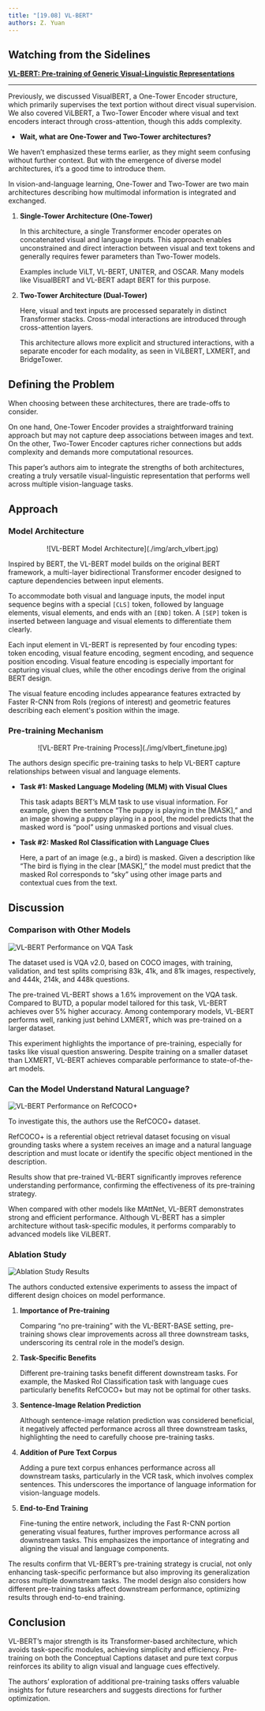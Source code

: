 ```yaml
---
title: "[19.08] VL-BERT"
authors: Z. Yuan
---
```


## Watching from the Sidelines

[**VL-BERT: Pre-training of Generic Visual-Linguistic Representations**](https://arxiv.org/abs/1908.08530)

---

Previously, we discussed VisualBERT, a One-Tower Encoder structure, which primarily supervises the text portion without direct visual supervision. We also covered ViLBERT, a Two-Tower Encoder where visual and text encoders interact through cross-attention, though this adds complexity.

- **Wait, what are One-Tower and Two-Tower architectures?**

We haven’t emphasized these terms earlier, as they might seem confusing without further context. But with the emergence of diverse model architectures, it’s a good time to introduce them.

In vision-and-language learning, One-Tower and Two-Tower are two main architectures describing how multimodal information is integrated and exchanged.

1. **Single-Tower Architecture (One-Tower)**

   In this architecture, a single Transformer encoder operates on concatenated visual and language inputs. This approach enables unconstrained and direct interaction between visual and text tokens and generally requires fewer parameters than Two-Tower models.

   Examples include ViLT, VL-BERT, UNITER, and OSCAR. Many models like VisualBERT and VL-BERT adapt BERT for this purpose.

2. **Two-Tower Architecture (Dual-Tower)**

   Here, visual and text inputs are processed separately in distinct Transformer stacks. Cross-modal interactions are introduced through cross-attention layers.

   This architecture allows more explicit and structured interactions, with a separate encoder for each modality, as seen in ViLBERT, LXMERT, and BridgeTower.

## Defining the Problem

When choosing between these architectures, there are trade-offs to consider.

On one hand, One-Tower Encoder provides a straightforward training approach but may not capture deep associations between images and text. On the other, Two-Tower Encoder captures richer connections but adds complexity and demands more computational resources.

This paper’s authors aim to integrate the strengths of both architectures, creating a truly versatile visual-linguistic representation that performs well across multiple vision-language tasks.

## Approach

### Model Architecture

<div align="center">
<figure style={{"width": "80%"}}>
![VL-BERT Model Architecture](./img/arch_vlbert.jpg)
</figure>
</div>

Inspired by BERT, the VL-BERT model builds on the original BERT framework, a multi-layer bidirectional Transformer encoder designed to capture dependencies between input elements.

To accommodate both visual and language inputs, the model input sequence begins with a special `[CLS]` token, followed by language elements, visual elements, and ends with an `[END]` token. A `[SEP]` token is inserted between language and visual elements to differentiate them clearly.

Each input element in VL-BERT is represented by four encoding types: token encoding, visual feature encoding, segment encoding, and sequence position encoding. Visual feature encoding is especially important for capturing visual clues, while the other encodings derive from the original BERT design.

The visual feature encoding includes appearance features extracted by Faster R-CNN from RoIs (regions of interest) and geometric features describing each element's position within the image.

### Pre-training Mechanism

<div align="center">
<figure style={{"width": "80%"}}>
![VL-BERT Pre-training Process](./img/vlbert_finetune.jpg)
</figure>
</div>

The authors design specific pre-training tasks to help VL-BERT capture relationships between visual and language elements.

- **Task #1: Masked Language Modeling (MLM) with Visual Clues**

  This task adapts BERT’s MLM task to use visual information. For example, given the sentence “The puppy is playing in the [MASK],” and an image showing a puppy playing in a pool, the model predicts that the masked word is “pool” using unmasked portions and visual clues.

- **Task #2: Masked RoI Classification with Language Clues**

  Here, a part of an image (e.g., a bird) is masked. Given a description like “The bird is flying in the clear [MASK],” the model must predict that the masked RoI corresponds to “sky” using other image parts and contextual cues from the text.

## Discussion

### Comparison with Other Models

![VL-BERT Performance on VQA Task](./img/vl_bert_table2.jpg)

The dataset used is VQA v2.0, based on COCO images, with training, validation, and test splits comprising 83k, 41k, and 81k images, respectively, and 444k, 214k, and 448k questions.

The pre-trained VL-BERT shows a 1.6% improvement on the VQA task. Compared to BUTD, a popular model tailored for this task, VL-BERT achieves over 5% higher accuracy. Among contemporary models, VL-BERT performs well, ranking just behind LXMERT, which was pre-trained on a larger dataset.

This experiment highlights the importance of pre-training, especially for tasks like visual question answering. Despite training on a smaller dataset than LXMERT, VL-BERT achieves comparable performance to state-of-the-art models.

### Can the Model Understand Natural Language?

![VL-BERT Performance on RefCOCO+](./img/vl_bert_table3.jpg)

To investigate this, the authors use the RefCOCO+ dataset.

RefCOCO+ is a referential object retrieval dataset focusing on visual grounding tasks where a system receives an image and a natural language description and must locate or identify the specific object mentioned in the description.

Results show that pre-trained VL-BERT significantly improves reference understanding performance, confirming the effectiveness of its pre-training strategy.

When compared with other models like MAttNet, VL-BERT demonstrates strong and efficient performance. Although VL-BERT has a simpler architecture without task-specific modules, it performs comparably to advanced models like ViLBERT.

### Ablation Study

![Ablation Study Results](./img/vlbert_ablation.jpg)

The authors conducted extensive experiments to assess the impact of different design choices on model performance.

1. **Importance of Pre-training**

   Comparing “no pre-training” with the VL-BERT-BASE setting, pre-training shows clear improvements across all three downstream tasks, underscoring its central role in the model’s design.

2. **Task-Specific Benefits**

   Different pre-training tasks benefit different downstream tasks. For example, the Masked RoI Classification task with language cues particularly benefits RefCOCO+ but may not be optimal for other tasks.

3. **Sentence-Image Relation Prediction**

   Although sentence-image relation prediction was considered beneficial, it negatively affected performance across all three downstream tasks, highlighting the need to carefully choose pre-training tasks.

4. **Addition of Pure Text Corpus**

   Adding a pure text corpus enhances performance across all downstream tasks, particularly in the VCR task, which involves complex sentences. This underscores the importance of language information for vision-language models.

5. **End-to-End Training**

   Fine-tuning the entire network, including the Fast R-CNN portion generating visual features, further improves performance across all downstream tasks. This emphasizes the importance of integrating and aligning the visual and language components.

The results confirm that VL-BERT’s pre-training strategy is crucial, not only enhancing task-specific performance but also improving its generalization across multiple downstream tasks. The model design also considers how different pre-training tasks affect downstream performance, optimizing results through end-to-end training.

## Conclusion

VL-BERT’s major strength is its Transformer-based architecture, which avoids task-specific modules, achieving simplicity and efficiency. Pre-training on both the Conceptual Captions dataset and pure text corpus reinforces its ability to align visual and language cues effectively.

The authors’ exploration of additional pre-training tasks offers valuable insights for future researchers and suggests directions for further optimization.
